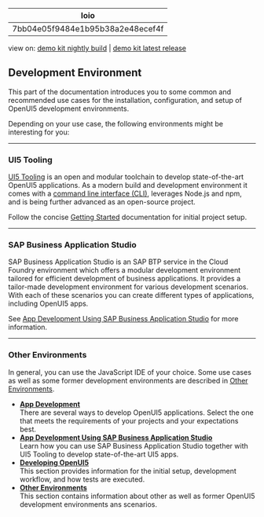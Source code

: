 <!-- loio7bb04e05f9484e1b95b38a2e48ecef4f -->

| loio |
| -----|
| 7bb04e05f9484e1b95b38a2e48ecef4f |

<div id="loio">

view on: [demo kit nightly build](https://sdk.openui5.org/nightly/#/topic/7bb04e05f9484e1b95b38a2e48ecef4f) | [demo kit latest release](https://sdk.openui5.org/topic/7bb04e05f9484e1b95b38a2e48ecef4f)</div>

## Development Environment

This part of the documentation introduces you to some common and recommended use cases for the installation, configuration, and setup of OpenUI5 development environments.

Depending on your use case, the following environments might be interesting for you:

***

<a name="loio7bb04e05f9484e1b95b38a2e48ecef4f__section_ud3_1ds_ymb"/>

### UI5 Tooling

[UI5 Tooling](https://sap.github.io/ui5-tooling/) is an open and modular toolchain to develop state-of-the-art OpenUI5 applications. As a modern build and development environment it comes with a [command line interface \(CLI\)](https://sap.github.io/ui5-tooling/pages/CLI/), leverages Node.js and npm, and is being further advanced as an open-source project.

Follow the concise [Getting Started](https://sap.github.io/ui5-tooling/pages/GettingStarted/) documentation for initial project setup.

***

<a name="loio7bb04e05f9484e1b95b38a2e48ecef4f__section_gvr_kmy_ymb"/>

### SAP Business Application Studio

SAP Business Application Studio is an SAP BTP service in the Cloud Foundry environment which offers a modular development environment tailored for efficient development of business applications. It provides a tailor-made development environment for various development scenarios. With each of these scenarios you can create different types of applications, including OpenUI5 apps.

See [App Development Using SAP Business Application Studio](App_Development_Using_SAP_Business_Application_Studio_6bbad66.md) for more information.

***

<a name="loio7bb04e05f9484e1b95b38a2e48ecef4f__section_lwm_nmy_ymb"/>

### Other Environments

In general, you can use the JavaScript IDE of your choice. Some use cases as well as some former development environments are described in [Other Environments](Other_Environments_f0898e6.md).

-   **[App Development](App_Development_b1fbe1a.md "There are several ways to develop OpenUI5
		applications. Select the one that meets the requirements of your projects and your expectations best.")**  
There are several ways to develop OpenUI5 applications. Select the one that meets the requirements of your projects and your expectations best.
-   **[App Development Using SAP Business Application Studio](App_Development_Using_SAP_Business_Application_Studio_6bbad66.md "Learn how you can use SAP Business Application Studio together with UI5 Tooling to develop
		state-of-the-art UI5 apps.")**  
Learn how you can use SAP Business Application Studio together with UI5 Tooling to develop state-of-the-art UI5 apps.
-   **[Developing OpenUI5](Developing_OpenUI5_ee8726a.md "This section provides information for the initial setup, development workflow, and how
		tests are executed.")**  
This section provides information for the initial setup, development workflow, and how tests are executed.
-   **[Other Environments](Other_Environments_f0898e6.md "This section contains information about other as well as former OpenUI5 development environments
		ans scenarios.")**  
This section contains information about other as well as former OpenUI5 development environments ans scenarios.

